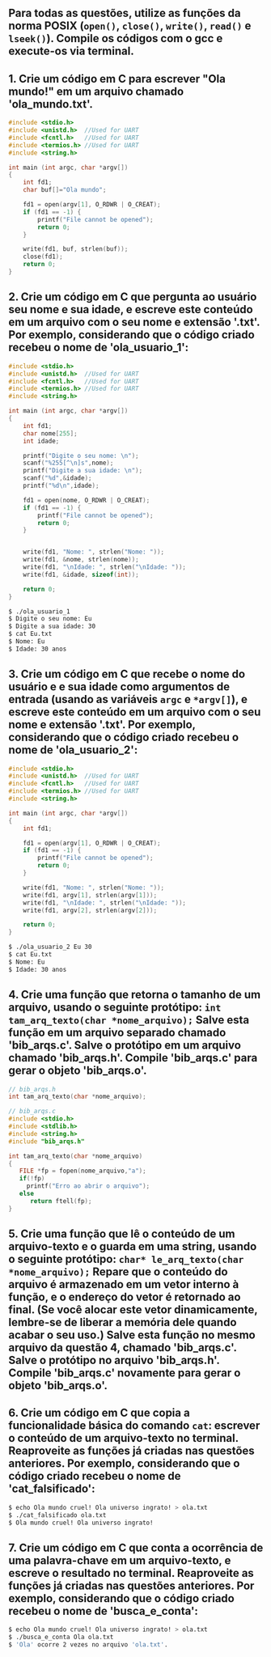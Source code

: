 ## Para todas as questões, utilize as funções da norma POSIX (`open()`, `close()`, `write()`, `read()` e `lseek()`). Compile os códigos com o gcc e execute-os via terminal.

## 1. Crie um código em C para escrever "Ola mundo!" em um arquivo chamado 'ola_mundo.txt'.

```c
#include <stdio.h>
#include <unistd.h>  //Used for UART
#include <fcntl.h>   //Used for UART
#include <termios.h> //Used for UART
#include <string.h>

int main (int argc, char *argv[])
{
    int fd1;
    char buf[]="Ola mundo";

    fd1 = open(argv[1], O_RDWR | O_CREAT);
    if (fd1 == -1) {
        printf("File cannot be opened");
        return 0;
    }

    write(fd1, buf, strlen(buf));
    close(fd1);
    return 0;
}
```


## 2. Crie um código em C que pergunta ao usuário seu nome e sua idade, e escreve este conteúdo em um arquivo com o seu nome e extensão '.txt'. Por exemplo, considerando que o código criado recebeu o nome de 'ola_usuario_1':

```c
#include <stdio.h>
#include <unistd.h>  //Used for UART
#include <fcntl.h>   //Used for UART
#include <termios.h> //Used for UART
#include <string.h>

int main (int argc, char *argv[])
{
    int fd1;
    char nome[255];
    int idade;

    printf("Digite o seu nome: \n");
    scanf("%255[^\n]s",nome);
    printf("Digite a sua idade: \n");
    scanf("%d",&idade);
    printf("%d\n",idade);

    fd1 = open(nome, O_RDWR | O_CREAT);
    if (fd1 == -1) {
        printf("File cannot be opened");
        return 0;
    }


    write(fd1, "Nome: ", strlen("Nome: "));
    write(fd1, &nome, strlen(nome));
    write(fd1, "\nIdade: ", strlen("\nIdade: "));
    write(fd1, &idade, sizeof(int));

    return 0;
}
```

```bash
$ ./ola_usuario_1
$ Digite o seu nome: Eu
$ Digite a sua idade: 30
$ cat Eu.txt
$ Nome: Eu
$ Idade: 30 anos
```

## 3. Crie um código em C que recebe o nome do usuário e e sua idade como argumentos de entrada (usando as variáveis `argc` e `*argv[]`), e escreve este conteúdo em um arquivo com o seu nome e extensão '.txt'. Por exemplo, considerando que o código criado recebeu o nome de 'ola_usuario_2':

```c
#include <stdio.h>
#include <unistd.h>  //Used for UART
#include <fcntl.h>   //Used for UART
#include <termios.h> //Used for UART
#include <string.h>

int main (int argc, char *argv[])
{
    int fd1;

    fd1 = open(argv[1], O_RDWR | O_CREAT);
    if (fd1 == -1) {
        printf("File cannot be opened");
        return 0;
    }

    write(fd1, "Nome: ", strlen("Nome: "));
    write(fd1, argv[1], strlen(argv[1]));
    write(fd1, "\nIdade: ", strlen("\nIdade: "));
    write(fd1, argv[2], strlen(argv[2]));

    return 0;
}
```

```bash
$ ./ola_usuario_2 Eu 30
$ cat Eu.txt
$ Nome: Eu
$ Idade: 30 anos
```

## 4. Crie uma função que retorna o tamanho de um arquivo, usando o seguinte protótipo: `int tam_arq_texto(char *nome_arquivo);` Salve esta função em um arquivo separado chamado 'bib_arqs.c'. Salve o protótipo em um arquivo chamado 'bib_arqs.h'. Compile 'bib_arqs.c' para gerar o objeto 'bib_arqs.o'.
```c
// bib_arqs.h
int tam_arq_texto(char *nome_arquivo);
```
```c
// bib_arqs.c
#include <stdio.h>
#include <stdlib.h>
#include <string.h>
#include "bib_arqs.h"

int tam_arq_texto(char *nome_arquivo)
{
   FILE *fp = fopen(nome_arquivo,"a");
   if(!fp)
     printf("Erro ao abrir o arquivo");
   else
      return ftell(fp);
}
```
## 5. Crie uma função que lê o conteúdo de um arquivo-texto e o guarda em uma string, usando o seguinte protótipo: `char* le_arq_texto(char *nome_arquivo);` Repare que o conteúdo do arquivo é armazenado em um vetor interno à função, e o endereço do vetor é retornado ao final. (Se você alocar este vetor dinamicamente, lembre-se de liberar a memória dele quando acabar o seu uso.) Salve esta função no mesmo arquivo da questão 4, chamado 'bib_arqs.c'. Salve o protótipo no arquivo 'bib_arqs.h'. Compile 'bib_arqs.c' novamente para gerar o objeto 'bib_arqs.o'.

## 6. Crie um código em C que copia a funcionalidade básica do comando `cat`: escrever o conteúdo de um arquivo-texto no terminal. Reaproveite as funções já criadas nas questões anteriores. Por exemplo, considerando que o código criado recebeu o nome de 'cat_falsificado':

```bash
$ echo Ola mundo cruel! Ola universo ingrato! > ola.txt
$ ./cat_falsificado ola.txt
$ Ola mundo cruel! Ola universo ingrato!
```

## 7. Crie um código em C que conta a ocorrência de uma palavra-chave em um arquivo-texto, e escreve o resultado no terminal. Reaproveite as funções já criadas nas questões anteriores. Por exemplo, considerando que o código criado recebeu o nome de 'busca_e_conta':

```bash
$ echo Ola mundo cruel! Ola universo ingrato! > ola.txt
$ ./busca_e_conta Ola ola.txt
$ 'Ola' ocorre 2 vezes no arquivo 'ola.txt'.
```
